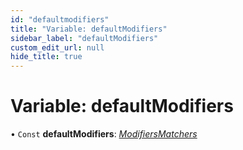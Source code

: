 ```yaml
---
id: "defaultmodifiers"
title: "Variable: defaultModifiers"
sidebar_label: "defaultModifiers"
custom_edit_url: null
hide_title: true
---
```


# Variable: defaultModifiers

• `Const` **defaultModifiers**: [*ModifiersMatchers*](../types/modifiersmatchers.md)

